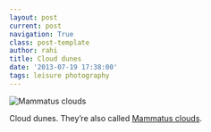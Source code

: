 ```yaml
---
layout: post
current: post
navigation: True
class: post-template
author: rahi
title: Cloud dunes
date: '2013-07-19 17:38:00'
tags: leisure photography
---
```


![Mammatus clouds][1]

Cloud dunes. They’re also called [Mammatus clouds][2].

[1]: https://i.imgur.com/fU0spYE.jpg

[2]: http://en.wikipedia.org/wiki/Mammatus_cloud
